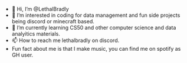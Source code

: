 - 👋 Hi, I’m @LethalBradly
- 👀 I’m interested in coding for data management and fun side projects being discord or minecraft based.
- 🌱 I’m currently learning CS50 and other computer science and data analyitics materials.
- 📫 How to reach me lethalbradly on discord.
- Fun fact about me is that I make music, you can find me on spotify as GH user.

<!---
LethalBradly/LethalBradly is a ✨ special ✨ repository because its `README.md` (this file) appears on your GitHub profile.
You can click the Preview link to take a look at your changes.
--->
